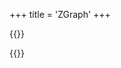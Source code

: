 +++
title = 'ZGraph'
+++

{{<rawhtml>}}
<style>
    .standardPagePanel
    {
        position: relative;
    }

    .zgraph-menubar
    {
        background-color: #FBC719;
        height: 60px;
        position: absolute;
        top: 0;
        left: 0;
        right: 0;
        z-index: 990;
        display: flex;
        flex-direction: row;
    }

    .zgraph-sidebar
    {
        background-color: #555555;
        width: 250px;
        position: absolute;
        bottom: 0;
        left:0;
        top: 60px;
    }

    .zgraph-worksheet
    {
        position: absolute;
        top: 60px;
        left: 250px;
        bottom: 0;
        right: 0;
        background-color: #00000077;
    }

    .zgraph-menubar-button
    {
        width: 60px;
        height: 60px;
        background-color: #FBC719;
        padding: 10px;
        box-sizing: border-box;
        border-right: 1px solid black;
        position: relative;
    }

    .zgraph-menubar-button:hover
    {
        background-color: #EF6B23;
        cursor: pointer;
    }


    .zgraph-menubar-button-icon
    {
        width: 40px;
        height: 40px;
        font-size: 40px;
        line-height: 40px;
        text-align: center;
    }

    .zgraph-menubar-button-tooltip
    {
        position: absolute;
        bottom: 0;
        left: 0;
        right: 0;
        height: 20px;
        line-height: 20px;
        font-size: 12px;
        display: none;
        white-space: nowrap;
        background: #00000077;
        text-align: center;
        color: white;
    }

    .selection-box
    {
        color: rgb(34,34,34);
        background-color: #FBC719;
        margin-top: 10px;
        line-height: 30px;
    }

    .list-item
    {
        line-height: 30px;
    }

    .list-item:hover
    {
        background-color: #EF6B23;
    }

    .selected
    {
        background-color: #FBC719;
        color: rgb(34,34,34);        
    }

    #controlsButton
    {
        position:absolute;
        right: 10px;
        top: 10px;
        text-align: right;
        height: 40px;
        line-height: 40px;
        font-size: 28px;
        flex: 1;
        text-shadow: -2px 2px 1px rgb(239, 107, 35);

    }

    #controlsTable
    {
        position: absolute;
        top: 60px;
        right: 0;
        z-index: 999;
        background-color: #FBC719;
        color: rgb(34,34,34);
        width: 300px;
        border: 1px solid rgb(239, 107, 35);
    }

    .selection-box-preview{
        border: 1px solid black;
        box-sizing: border-box;
    }

</style>
<script src='/libs/fabric.min.js'></script>
<script type="module" src='/toolkist/zgraph.pages.toolkist.js'></script>
<div id="content" class='flex_content'>
    <div class='standardPagePanel'>
        <div class='zgraph-container'></div>
    </div>
</div>
{{</rawhtml>}}